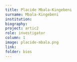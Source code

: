 ```yaml
---
title: Placide Mbala-Kingebeni
surname: Mbala-Kingebeni
institution: 
biography:
project: artic2
role: investigator
column: 1
image: placide-mbala.png 
link: 
folder: bios
---
```

